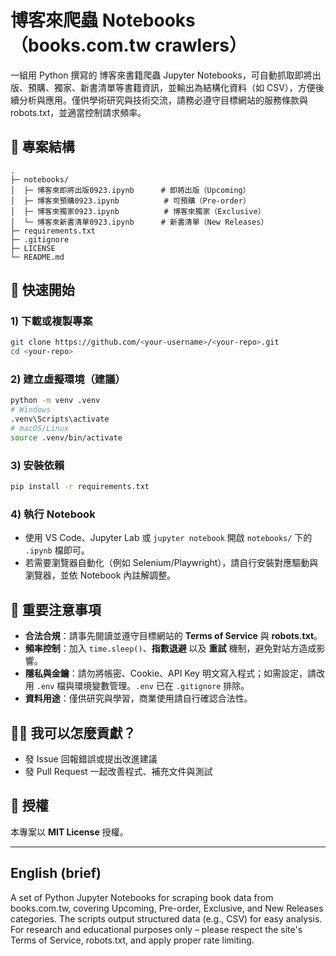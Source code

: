 # 博客來爬蟲 Notebooks（books.com.tw crawlers）

一組用 Python 撰寫的 博客來書籍爬蟲 Jupyter Notebooks，可自動抓取即將出版、預購、獨家、新書清單等書籍資訊，並輸出為結構化資料（如 CSV），方便後續分析與應用。僅供學術研究與技術交流，請務必遵守目標網站的服務條款與 robots.txt，並適當控制請求頻率。

## 📁 專案結構
```
.
├─ notebooks/
│  ├─ 博客來即將出版0923.ipynb      # 即將出版（Upcoming）
│  ├─ 博客來預購0923.ipynb          # 可預購（Pre-order）
│  ├─ 博客來獨家0923.ipynb          # 博客來獨家（Exclusive）
│  └─ 博客來新書清單0923.ipynb      # 新書清單（New Releases）
├─ requirements.txt
├─ .gitignore
├─ LICENSE
└─ README.md
```

## 🚀 快速開始
### 1) 下載或複製專案
```bash
git clone https://github.com/<your-username>/<your-repo>.git
cd <your-repo>
```

### 2) 建立虛擬環境（建議）
```bash
python -m venv .venv
# Windows
.venv\Scripts\activate
# macOS/Linux
source .venv/bin/activate
```

### 3) 安裝依賴
```bash
pip install -r requirements.txt
```

### 4) 執行 Notebook
- 使用 VS Code、Jupyter Lab 或 `jupyter notebook` 開啟 `notebooks/` 下的 `.ipynb` 檔即可。
- 若需要瀏覽器自動化（例如 Selenium/Playwright），請自行安裝對應驅動與瀏覽器，並依 Notebook 內註解調整。

## 📌 重要注意事項
- **合法合規**：請事先閱讀並遵守目標網站的 **Terms of Service** 與 **robots.txt**。
- **頻率控制**：加入 `time.sleep()`、**指數退避** 以及 **重試** 機制，避免對站方造成影響。
- **隱私與金鑰**：請勿將帳密、Cookie、API Key 明文寫入程式；如需設定，請改用 `.env` 檔與環境變數管理。`.env` 已在 `.gitignore` 排除。
- **資料用途**：僅供研究與學習，商業使用請自行確認合法性。

## 🙋‍♀️ 我可以怎麼貢獻？
- 發 Issue 回報錯誤或提出改進建議
- 發 Pull Request 一起改善程式、補充文件與測試

## 📝 授權
本專案以 **MIT License** 授權。

---

## English (brief)
A set of Python Jupyter Notebooks for scraping book data from books.com.tw, covering Upcoming, Pre-order, Exclusive, and New Releases categories. The scripts output structured data (e.g., CSV) for easy analysis. For research and educational purposes only – please respect the site's Terms of Service, robots.txt, and apply proper rate limiting.
